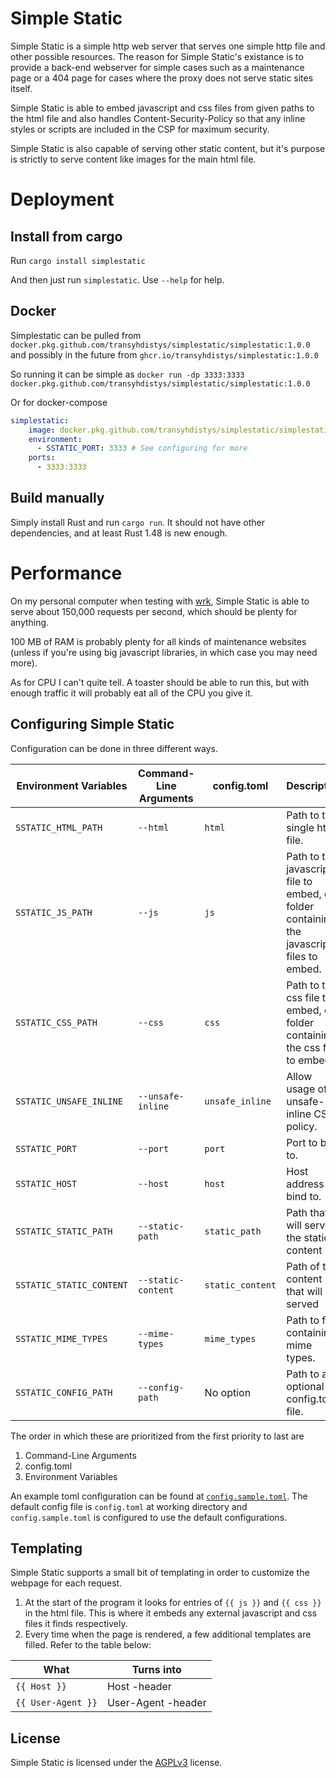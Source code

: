 # Simple Static

Simple Static is a simple http web server that serves one simple http file and other possible resources.
The reason for Simple Static's existance is to provide a back-end webserver for simple cases such as a maintenance
page or a 404 page for cases where the proxy does not serve static sites itself.

Simple Static is able to embed javascript and css files from given paths to the html file and also handles 
Content-Security-Policy so that any inline styles or scripts are included in the CSP for maximum security.

Simple Static is also capable of serving other static content, but it's purpose is strictly to serve content
like images for the main html file.

# Deployment

## Install from cargo 

Run `cargo install simplestatic`

And then just run `simplestatic`. Use `--help` for help.

## Docker

Simplestatic can be pulled from
`docker.pkg.github.com/transyhdistys/simplestatic/simplestatic:1.0.0` and
possibly in the future from `ghcr.io/transyhdistys/simplestatic:1.0.0`

So running it can be simple as
`docker run -dp 3333:3333 docker.pkg.github.com/transyhdistys/simplestatic/simplestatic:1.0.0`

Or for docker-compose
```yaml
simplestatic:
    image: docker.pkg.github.com/transyhdistys/simplestatic/simplestatic:1.0.0
    environment:
      - SSTATIC_PORT: 3333 # See configuring for more
    ports:
      - 3333:3333
```

## Build manually

Simply install Rust and run `cargo run`. It should not have other dependencies, and at least Rust 1.48 is new enough.

# Performance

On my personal computer when testing with [wrk](https://github.com/wg/wrk),
Simple Static is able to serve about 150,000 requests per second, which should be plenty for anything.

100 MB of RAM is probably plenty for all kinds of maintenance websites (unless
if you're using big javascript libraries, in which case you may need more).

As for CPU I can't quite tell. A toaster should be able to run this, but with
enough traffic it will probably eat all of the CPU you give it.

## Configuring Simple Static

Configuration can be done in three different ways. 

| Environment Variables    | Command-Line Arguments  | config.toml     | Description
|--------------------------|-------------------------|-----------------|------------------------------
| `SSTATIC_HTML_PATH`      | `--html`                | `html`          | Path to the single html file.
| `SSTATIC_JS_PATH`        | `--js`                  | `js`            | Path to the javascript file to embed, or folder containing the javascript files to embed.
| `SSTATIC_CSS_PATH`       | `--css`                 | `css`           | Path to the css file to embed, or folder containing the css files to embed.
| `SSTATIC_UNSAFE_INLINE`  | `--unsafe-inline`       | `unsafe_inline` | Allow usage of unsafe-inline CSP policy.
| `SSTATIC_PORT`           | `--port`                | `port`          | Port to bind to.
| `SSTATIC_HOST`           | `--host`                | `host`          | Host address to bind to.
| `SSTATIC_STATIC_PATH`    | `--static-path`         | `static_path`   | Path that will serve the static content
| `SSTATIC_STATIC_CONTENT` | `--static-content`      | `static_content`| Path of the content that will be served
| `SSTATIC_MIME_TYPES`     | `--mime-types`          | `mime_types`    | Path to file containing mime types.
| `SSTATIC_CONFIG_PATH`    | `--config-path`         | No option       | Path to an optional config.toml file.

The order in which these are prioritized from the first priority to last are
1. Command-Line Arguments
2. config.toml
3. Environment Variables

An example toml configuration can be found at [`config.sample.toml`](config.sample.toml). The default config file is `config.toml` at working directory
and `config.sample.toml` is configured to use the default configurations.

## Templating

Simple Static supports a small bit of templating in order to customize the webpage for each request.

1. At the start of the program it looks for entries of `{{ js }}` and `{{ css }}` in the html file. This is where it embeds any external 
javascript and css files it finds respectively.
2. Every time when the page is rendered, a few additional templates are filled. Refer to the table below:

| What                  | Turns into          |
|-----------------------|---------------------|
| `{{ Host }}`          | Host -header        |
| `{{ User-Agent }}`    | User-Agent -header  |

## License

Simple Static is licensed under the [AGPLv3](./LICENSE) license.

